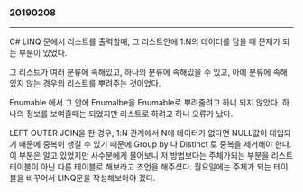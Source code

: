 ### 20190208
---

C# LINQ 문에서 리스트를 출력할때, 그 리스트안에 1:N의 데이터를 담을 때 문제가 되는 부분이 있었다.

그 리스트가 여러 분류에 속해있고, 하나의 분류에 속해있을 수 있고, 아에 분류에 속해있지 않는 경우의 리스트를 뿌려주는 것이었다.

Enumable 에서 그 안에 Enumalbe을 Enumable로 뿌려줄려고 하니 되지 않았다. 하나의 정보를 보여줄때는 되었지만 리스트로 하려고 하니 오류가 났다.

LEFT OUTER JOIN을 한 경우, 1:N 관계에서 N에 데이터가 없다면 NULL값이 대입되기 때문에 중복이 생길 수 있기 때문에 Group by 나 Distinct 로 중복을 제거해야 한다. 이 부분은 알고 있었지만 사수분에게 물어보니 저 방법보다는 주체가되는 부분을 리스트 테이블이 아닌 다른 테이블로 해보라고 조언을 해주셨다. 월요일에는 주체가 되는 테이블을 바꾸어서 LINQ문을 작성해보아야 겠다.
